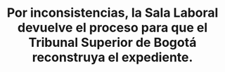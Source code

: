 ---
layout: post
title:  Por inconsistencias, la Sala Laboral devuelve el proceso para que el Tribunal Superior de Bogotá reconstruya el expediente.
image: /public/rama-judicial.jpg
timeline-date: Octubre 18 de 2017
---